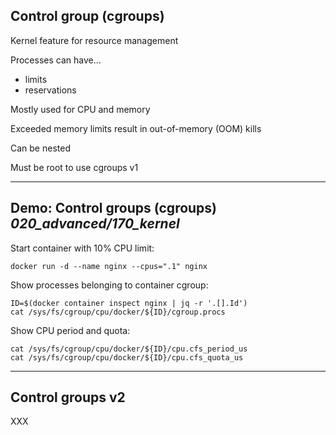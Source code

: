## Control group (cgroups)

Kernel feature for resource management

Processes can have...

- limits
- reservations

Mostly used for CPU and memory

Exceeded memory limits result in out-of-memory (OOM) kills

Can be nested

Must be root to use cgroups v1

---

## Demo: Control groups (cgroups) <i class="far fa-folder-open tooltip"><span class="tooltiptext tooltip-right">020_advanced/170_kernel</span></i>

Start container with 10% CPU limit:

```plaintext
docker run -d --name nginx --cpus=".1" nginx
```

Show processes belonging to container cgroup:

```plaintext
ID=$(docker container inspect nginx | jq -r '.[].Id')
cat /sys/fs/cgroup/cpu/docker/${ID}/cgroup.procs
```

Show CPU period and quota:

```plaintext
cat /sys/fs/cgroup/cpu/docker/${ID}/cpu.cfs_period_us
cat /sys/fs/cgroup/cpu/docker/${ID}/cpu.cfs_quota_us
```

---

## Control groups v2

XXX
